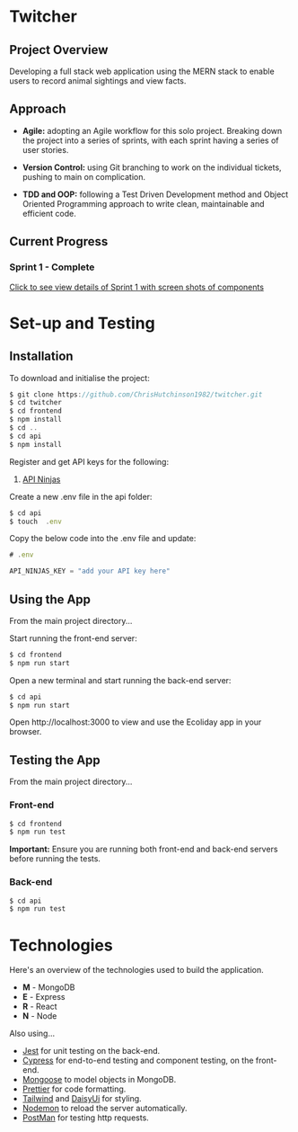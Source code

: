# Twitcher

## Project Overview

Developing a full stack web application using the MERN stack to enable users to record animal sightings and view facts.

## Approach

- **Agile:** adopting an Agile workflow for this solo project. Breaking down the project into a series of sprints, with each sprint having a series of user stories.

- **Version Control:** using Git branching to work on the individual tickets, pushing to main on complication.

- **TDD and OOP:** following a Test Driven Development method and Object Oriented Programming approach to write clean, maintainable and efficient code.

## Current Progress

### Sprint 1 - Complete

[Click to see view details of Sprint 1 with screen shots of components](docs/sprint1.md)

# Set-up and Testing

## Installation

To download and initialise the project:

```js
$ git clone https://github.com/ChrisHutchinson1982/twitcher.git
$ cd twitcher
$ cd frontend
$ npm install
$ cd ..
$ cd api
$ npm install
```

Register and get API keys for the following:

1. [API Ninjas](https://api-ninjas.com)

Create a new .env file in the api folder:

```js
$ cd api
$ touch  .env
```

Copy the below code into the .env file and update:

```js
# .env

API_NINJAS_KEY = "add your API key here"

```

## Using the App

From the main project directory...

Start running the front-end server:

```js
$ cd frontend
$ npm run start
```

Open a new terminal and start running the back-end server:

```js
$ cd api
$ npm run start
```

Open http://localhost:3000 to view and use the Ecoliday app in your browser.

## Testing the App

From the main project directory...

### Front-end

```js
$ cd frontend
$ npm run test
```

**Important:** Ensure you are running both front-end and back-end servers before running the tests.

### Back-end

```js
$ cd api
$ npm run test
```

# Technologies

Here's an overview of the technologies used to build the application.

- **M** - MongoDB
- **E** - Express
- **R** - React
- **N** - Node

Also using...

- [Jest](https://jestjs.io/) for unit testing on the back-end.
- [Cypress](https://www.cypress.io/) for end-to-end testing and component testing, on the front-end.
- [Mongoose](https://mongoosejs.com) to model objects in MongoDB.
- [Prettier](https://prettier.io) for code formatting.
- [Tailwind](https://tailwindcss.com) and [DaisyUi](https://daisyui.com) for styling.
- [Nodemon](https://nodemon.io/) to reload the server automatically.
- [PostMan](https://www.postman.com) for testing http requests.
